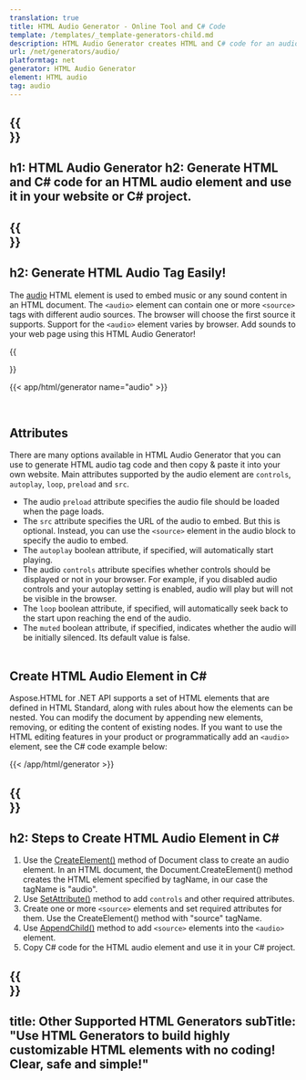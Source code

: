 ```yaml
---
translation: true
title: HTML Audio Generator - Online Tool and C# Code
template: /templates/_template-generators-child.md
description: HTML Audio Generator creates HTML and C# code for an audio element. You can generate code and use it in your own website or C# project.
url: /net/generators/audio/
platformtag: net
generator: HTML Audio Generator
element: HTML audio
tag: audio
---
```


{{<section banner>}}
---
h1: HTML Audio Generator
h2: Generate HTML and C# code for an HTML audio element and use it in your website or C# project.
---

{{<section overview>}}
---
h2: Generate HTML Audio Tag Easily!
---

The [audio](https://html.spec.whatwg.org/multipage/media.html#the-audio-element) HTML element is used to embed music or any sound content in an HTML document. The `<audio>` element can contain one or more `<source>` tags with different audio sources. The browser will choose the first source it supports. Support for the `<audio>` element varies by browser. Add sounds to your web page using this HTML Audio Generator!

{{<section plugin>}}

{{< app/html/generator name="audio" >}}

<br>
<h2> Attributes </h2>

There are many options available in HTML Audio Generator that you can use to generate HTML audio tag code and then copy & paste it into your own website. Main attributes supported by the audio element are `controls`, `autoplay`, `loop`, `preload` and `src`. 

 - The audio `preload` attribute specifies the audio file should be loaded when the page loads.
 - The `src` attribute specifies the URL of the audio to embed. But this is optional. Instead, you can use the `<source>` element in the audio block to specify the audio to embed.
 - The `autoplay` boolean attribute, if specified, will automatically start playing.
 - The audio `controls` attribute specifies whether controls should be displayed or not in your browser. For example, if you disabled audio controls and your autoplay setting is enabled, audio will play but will not be visible in the browser. 
 - The `loop` boolean attribute, if specified, will automatically seek back to the start upon reaching the end of the audio.
 - The `muted` boolean attribute, if specified, indicates whether the audio will be initially silenced. Its default value is false. 
<br><br>

<h2> Create HTML Audio Element in C#</h2>

Aspose.HTML for .NET API supports a set of HTML elements that are defined in HTML Standard, along with rules about how the elements can be nested. You can modify the document by appending new elements, removing, or editing the content of existing nodes. If you want to use the HTML editing features in your product or programmatically add an `<audio>` element, see the C# code example below:

{{< /app/html/generator >}}

{{<section steps>}}
---
h2: Steps to Create HTML Audio Element in C#
---

1. Use the [CreateElement()](https://reference.aspose.com/html/net/aspose.html.dom/document/createelement/) method of Document class to create an audio element. In an HTML document, the Document.CreateElement() method creates the HTML element specified by tagName, in our case the tagName is "audio".
2. Use [SetAttribute()](https://reference.aspose.com/html/net/aspose.html.dom/element/setattribute/) method to add `controls` and other required attributes.
3. Create one or more `<source>` elements and set required attributes for them. Use the CreateElement() method with "source" tagName.
4. Use [AppendChild()](https://reference.aspose.com/html/net/aspose.html.dom/node/appendchild/) method to add `<source>` elements into the `<audio>` element. 
5. Copy C# code for the HTML audio element and use it in your C# project.

{{<section other-generators>}}
---
title: Other Supported HTML Generators
subTitle: "Use HTML Generators to build highly customizable HTML elements with no coding! Clear, safe and simple!"
---
